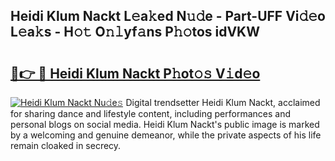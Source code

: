 ## Heidi Klum Nackt L𝚎a𝚔ed N𝚞𝚍e - Part-UFF Vi𝚍𝚎o L𝚎a𝚔s - H𝚘𝚝 O𝚗𝚕yf𝚊ns P𝚑𝚘tos idVKW

# <h2><a href="http://kfaya0b.oniu.top/?m=Heidi+Klum+Nackt">🔗👉 🔴 Heidi Klum Nackt P𝚑ot𝚘𝚜 V𝚒d𝚎o</a></h2>

[![Heidi Klum Nackt Nu𝚍e𝚜](https://i.imgur.com/0qMVB7G.gif)](http://kfaya0b.oniu.top/?m=Heidi+Klum+Nackt)
Digital trendsetter Heidi Klum Nackt, acclaimed for sharing dance and lifestyle content, including performances and personal blogs on social media. Heidi Klum Nackt's public image is marked by a welcoming and genuine demeanor, while the private aspects of his life remain cloaked in secrecy.  
